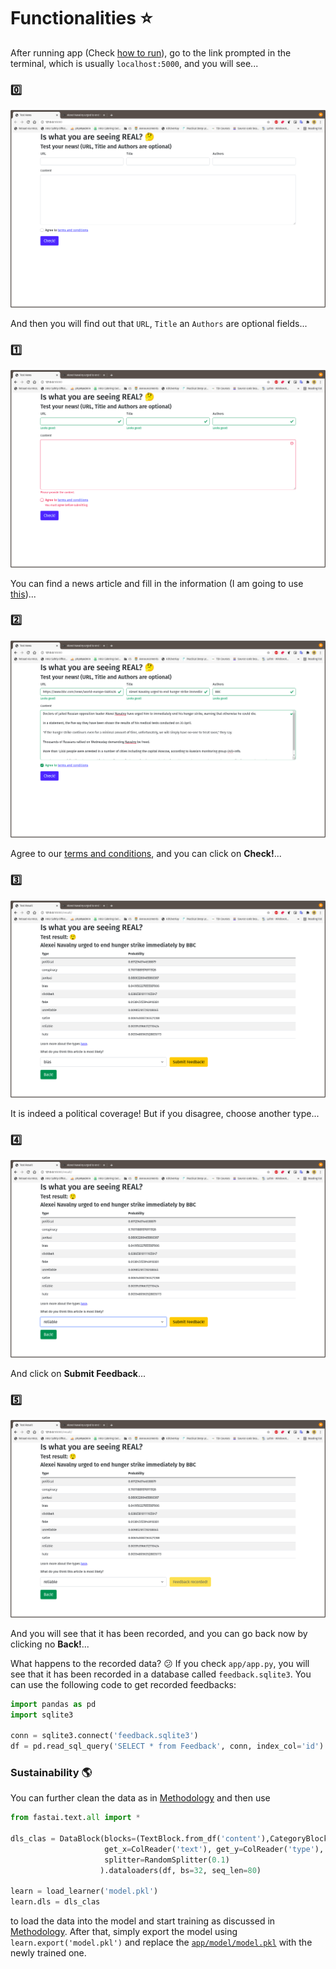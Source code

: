 # Functionalities :star:

After running app (Check [how to run](https://github.com/vicw0ng-hk/fake-real-news#running-running_man-running_woman)), go to the link prompted in the terminal, which is usually `localhost:5000`, and you will see...

### :zero:

![0](img/0.png)

And then you will find out that `URL`, `Title` an `Authors` are optional fields...

### :one:

![1](img/1.png)

You can find a news article and fill in the information (I am going to use [this](https://www.bbc.com/news/world-europe-56854267))...

### :two:

![2](img/2.png)

Agree to our [terms and conditions](https://github.com/vicw0ng-hk/fake-real-news#terms-and-conditions-scroll), and you can click on **Check!**...

### :three:

![3](img/3.png)

It is indeed a political coverage! But if you disagree, choose another type...

### :four:

![4](img/4.png)

And click on **Submit Feedback**...

### :five:

![5](img/5.png)

And you will see that it has been recorded, and you can go back now by clicking no **Back!**...

What happens to the recorded data? :confused: If you check `app/app.py`, you will see that it has been recorded in a database called `feedback.sqlite3`. You can use the following code to get recorded feedbacks:

```python
import pandas as pd
import sqlite3

conn = sqlite3.connect('feedback.sqlite3')
df = pd.read_sql_query('SELECT * from Feedback', conn, index_col='id').reset_index(drop=True, inplace=True)
```

### Sustainability :earth_americas:

You can further clean the data as in [Methodology](METHOD.md#data) and then use 

```python
from fastai.text.all import *

dls_clas = DataBlock(blocks=(TextBlock.from_df('content'),CategoryBlock),
                     get_x=ColReader('text'), get_y=ColReader('type'), 
                     splitter=RandomSplitter(0.1)
                    ).dataloaders(df, bs=32, seq_len=80)

learn = load_learner('model.pkl')
learn.dls = dls_clas
```

to load the data into the model and start training as discussed in [Methodology](METHOD.md#classifier-model). After that, simply export the model using `learn.export('model.pkl')` and replace the [`app/model/model.pkl`](app/model/model.pkl) with the newly trained one.
